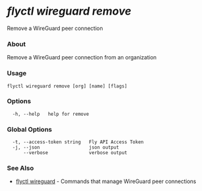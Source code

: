 # _flyctl wireguard remove_

Remove a WireGuard peer connection

### About

Remove a WireGuard peer connection from an organization

### Usage
~~~
flyctl wireguard remove [org] [name] [flags]
~~~

### Options

~~~
  -h, --help   help for remove
~~~

### Global Options

~~~
  -t, --access-token string   Fly API Access Token
  -j, --json                  json output
      --verbose               verbose output
~~~

### See Also

* [flyctl wireguard](/docs/flyctl/wireguard/)	 - Commands that manage WireGuard peer connections

